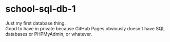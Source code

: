 # school-sql-db-1
Just my first database thing.  
Good to have in private because GitHub Pages obviously doesn't have SQL databases or PHPMyAdmin, or whatever.
